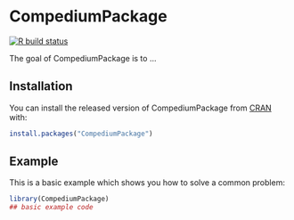 
# CompediumPackage

<!-- badges: start -->
[![R build status](https://github.com/mayurgpt07/CompediumPackage/workflows/R-CMD-check/badge.svg)](https://github.com/mayurgpt07/CompediumPackage/actions)
<!-- badges: end -->

The goal of CompediumPackage is to ...

## Installation

You can install the released version of CompediumPackage from [CRAN](https://CRAN.R-project.org) with:

``` r
install.packages("CompediumPackage")
```

## Example

This is a basic example which shows you how to solve a common problem:

``` r
library(CompediumPackage)
## basic example code
```

